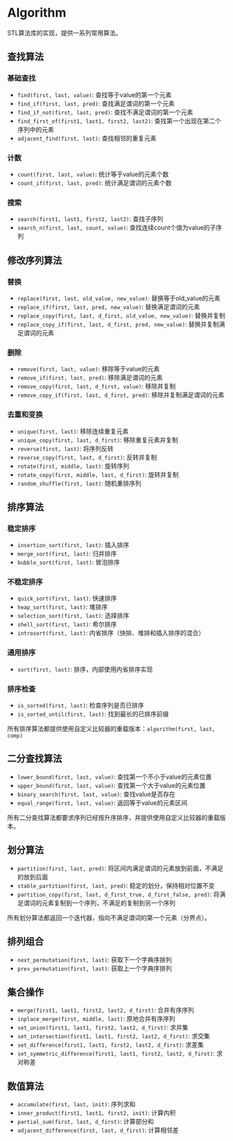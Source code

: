 # Algorithm

STL算法库的实现，提供一系列常用算法。



## 查找算法

### 基础查找
- `find(first, last, value)`: 查找等于value的第一个元素
- `find_if(first, last, pred)`: 查找满足谓词的第一个元素
- `find_if_not(first, last, pred)`: 查找不满足谓词的第一个元素
- `find_first_of(first1, last1, first2, last2)`: 查找第一个出现在第二个序列中的元素
- `adjacent_find(first, last)`: 查找相邻的重复元素

### 计数

- `count(first, last, value)`: 统计等于value的元素个数
- `count_if(first, last, pred)`: 统计满足谓词的元素个数

### 搜索

- `search(first1, last1, first2, last2)`: 查找子序列
- `search_n(first, last, count, value)`: 查找连续count个值为value的子序列



## 修改序列算法

### 替换
- `replace(first, last, old_value, new_value)`: 替换等于old_value的元素
- `replace_if(first, last, pred, new_value)`: 替换满足谓词的元素
- `replace_copy(first, last, d_first, old_value, new_value)`: 替换并复制
- `replace_copy_if(first, last, d_first, pred, new_value)`: 替换并复制满足谓词的元素

### 删除

- `remove(first, last, value)`: 移除等于value的元素
- `remove_if(first, last, pred)`: 移除满足谓词的元素
- `remove_copy(first, last, d_first, value)`: 移除并复制
- `remove_copy_if(first, last, d_first, pred)`: 移除并复制满足谓词的元素

### 去重和变换

- `unique(first, last)`: 移除连续重复元素
- `unique_copy(first, last, d_first)`: 移除重复元素并复制
- `reverse(first, last)`: 将序列反转
- `reverse_copy(first, last, d_first)`: 反转并复制
- `rotate(first, middle, last)`: 旋转序列
- `rotate_copy(first, middle, last, d_first)`: 旋转并复制
- `random_shuffle(first, last)`: 随机重排序列



## 排序算法

### 稳定排序
- `insertion_sort(first, last)`: 插入排序
- `merge_sort(first, last)`: 归并排序
- `bubble_sort(first, last)`: 冒泡排序



### 不稳定排序

- `quick_sort(first, last)`: 快速排序
- `heap_sort(first, last)`: 堆排序
- `selection_sort(first, last)`: 选择排序
- `shell_sort(first, last)`: 希尔排序
- `introsort(first, last)`: 内省排序（快排、堆排和插入排序的混合）



### 通用排序

- `sort(first, last)`: 排序，内部使用内省排序实现



### 排序检查

- `is_sorted(first, last)`: 检查序列是否已排序
- `is_sorted_until(first, last)`: 找到最长的已排序前缀



所有排序算法都提供使用自定义比较器的重载版本：`algorithm(first, last, comp)`



## 二分查找算法

- `lower_bound(first, last, value)`: 查找第一个不小于value的元素位置
- `upper_bound(first, last, value)`: 查找第一个大于value的元素位置
- `binary_search(first, last, value)`: 查找value是否存在
- `equal_range(first, last, value)`: 返回等于value的元素区间

所有二分查找算法都要求序列已经按升序排序，并提供使用自定义比较器的重载版本。



## 划分算法

- `partition(first, last, pred)`: 将区间内满足谓词的元素放到前面，不满足的放到后面
- `stable_partition(first, last, pred)`: 稳定的划分，保持相对位置不变
- `partition_copy(first, last, d_first_true, d_first_false, pred)`: 将满足谓词的元素复制到一个序列，不满足的复制到另一个序列

所有划分算法都返回一个迭代器，指向不满足谓词的第一个元素（分界点）。



## 排列组合

- `next_permutation(first, last)`: 获取下一个字典序排列
- `prev_permutation(first, last)`: 获取上一个字典序排列



## 集合操作

- `merge(first1, last1, first2, last2, d_first)`: 合并有序序列
- `inplace_merge(first, middle, last)`: 原地合并有序序列
- `set_union(first1, last1, first2, last2, d_first)`: 求并集
- `set_intersection(first1, last1, first2, last2, d_first)`: 求交集
- `set_difference(first1, last1, first2, last2, d_first)`: 求差集
- `set_symmetric_difference(first1, last1, first2, last2, d_first)`: 求对称差



## 数值算法

- `accumulate(first, last, init)`: 序列求和
- `inner_product(first1, last1, first2, init)`: 计算内积
- `partial_sum(first, last, d_first)`: 计算部分和
- `adjacent_difference(first, last, d_first)`: 计算相邻差
